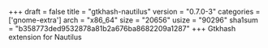 +++
draft = false
title = "gtkhash-nautilus"
version = "0.7.0-3"
categories = ['gnome-extra']
arch = "x86_64"
size = "20656"
usize = "90296"
sha1sum = "b358773ded9532878a81b2a676ba8682209a1287"
+++
Gtkhash extension for Nautilus